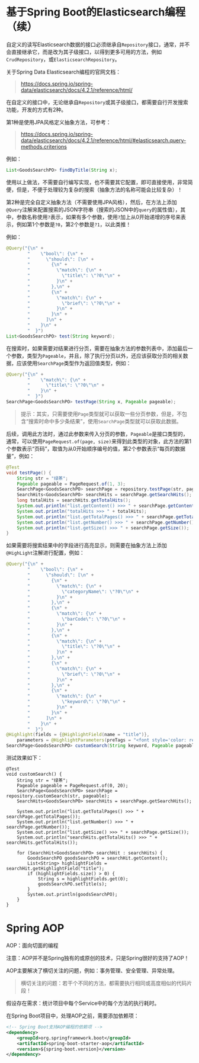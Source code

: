 # 基于Spring Boot的Elasticsearch编程（续）

自定义的读写Elasticsearch数据的接口必须继承自`Repository`接口，通常，并不会直接继承它，而是改为其子级接口，以得到更多可用的方法，例如`CrudRepository`，或`ElasticsearchRepository`。

关于Spring Data Elasticsearch编程的官网文档：

> https://docs.spring.io/spring-data/elasticsearch/docs/4.2.1/reference/html/

在自定义的接口中，无论继承自`Repository`或其子级接口，都需要自行开发搜索功能，开发的方式有2种。

第1种是使用JPA风格定义抽象方法，可参考：

>  https://docs.spring.io/spring-data/elasticsearch/docs/4.2.1/reference/html/#elasticsearch.query-methods.criterions

例如：

```java
List<GoodsSearchPO> findByTitle(String x);
```

使用以上做法，不需要自行编写实现，也不需要其它配置，即可直接使用，非常简便，但是，不便于处理较为复杂的搜索（抽象方法的名称可能会比较复杂）！

第2种是完全自定义抽象方法（不需要使用JPA风格），然后，在方法上添加`@Query`注解来配置搜索的JSON字符串（搜索的JSON中的`query`的属性值），其中，参数名称使用`?`表示，如果有多个参数，使用`?`加上从0开始递增的序号来表示，例如第1个参数是`?0`，第2个参数是`?1`，以此类推！

例如：

```java
@Query("{\n" +
        "    \"bool\": {\n" +
        "      \"should\": [\n" +
        "        {\n" +
        "          \"match\": {\n" +
        "            \"title\": \"?0\"\n" +
        "          }\n" +
        "        },\n" +
        "        {\n" +
        "          \"match\": {\n" +
        "            \"brief\": \"?0\"\n" +
        "          }\n" +
        "        }\n" +
        "      ]\n" +
        "    }\n" +
        "  }")
List<GoodsSearchPO> test(String keyword);
```

在搜索时，如果需要对结果进行分页，需要在抽象方法的参数列表中，添加最后一个参数，类型为`Pageable`，并且，除了执行分页以外，还应该获取分页的相关数据，应该使用`SearchPage`类型作为返回值类型，例如：

```java
@Query("{\n" +
        "    \"match\": {\n" +
        "      \"title\": \"?0\"\n" +
        "    }\n" +
        "  }")
SearchPage<GoodsSearchPO> testPage(String x, Pageable pageable);
```

> 提示：其实，只需要使用`Page`类型就可以获取一些分页参数，但是，不包含“搜索时命中多少条结果”，使用`SearchPage`类型就可以获取此数据。

后续，调用此方法时，通过此参数来传入分页的参数，`Pageable`是接口类型的，通常，可以使用`PageRequest.of(page, size)`来得到此类型的对象，此方法的第1个参数表示“页码”，取值为从0开始顺序编号的值，第2个参数表示“每页的数据量”，例如：

```java
@Test
void testPage() {
    String str = "绿茶";
    Pageable pageable = PageRequest.of(1, 3);
    SearchPage<GoodsSearchPO> searchPage = repository.testPage(str, pageable);
    SearchHits<GoodsSearchPO> searchHits = searchPage.getSearchHits();
    long totalHits = searchHits.getTotalHits();
    System.out.println("list.getContent() >>> " + searchPage.getContent());
    System.out.println("totalHits >>> " + totalHits);
    System.out.println("list.getTotalPages() >>> " + searchPage.getTotalPages());
    System.out.println("list.getNumber() >>> " + searchPage.getNumber());
    System.out.println("list.getSize() >>> " + searchPage.getSize());
}
```

如果需要将搜索结果中的字段进行高亮显示，则需要在抽象方法上添加`@HighLight`注解进行配置，例如：

```java
@Query("{\n" +
        "    \"bool\": {\n" +
        "      \"should\": [\n" +
        "        {\n" +
        "          \"match\": {\n" +
        "            \"categoryName\": \"?0\"\n" +
        "          }\n" +
        "        },\n" +
        "        {\n" +
        "          \"match\": {\n" +
        "            \"barCode\": \"?0\"\n" +
        "          }\n" +
        "        },\n" +
        "        {\n" +
        "          \"match\": {\n" +
        "            \"title\": \"?0\"\n" +
        "          }\n" +
        "        },\n" +
        "        {\n" +
        "          \"match\": {\n" +
        "            \"brief\": \"?0\"\n" +
        "          }\n" +
        "        },\n" +
        "        {\n" +
        "          \"match\": {\n" +
        "            \"keyword\": \"?0\"\n" +
        "          }\n" +
        "        }\n" +
        "      ]\n" +
        "    }\n" +
        "  }")
@Highlight(fields = {@HighlightField(name = "title")},
    parameters = @HighlightParameters(preTags = "<font style='color: red;'>", postTags = "</font>"))
SearchPage<GoodsSearchPO> customSearch(String keyword, Pageable pageable);
```

测试效果如下：

```
@Test
void customSearch() {
    String str = "绿茶";
    Pageable pageable = PageRequest.of(0, 20);
    SearchPage<GoodsSearchPO> searchPage = repository.customSearch(str, pageable);
    SearchHits<GoodsSearchPO> searchHits = searchPage.getSearchHits();

    System.out.println("list.getTotalPages() >>> " + searchPage.getTotalPages());
    System.out.println("list.getNumber() >>> " + searchPage.getNumber());
    System.out.println("list.getSize() >>> " + searchPage.getSize());
    System.out.println("searchHits.getTotalHits() >>> " + searchHits.getTotalHits());

    for (SearchHit<GoodsSearchPO> searchHit : searchHits) {
        GoodsSearchPO goodsSearchPO = searchHit.getContent();
        List<String> highlightFields = searchHit.getHighlightField("title");
        if (highlightFields.size() > 0) {
            String s = highlightFields.get(0);
            goodsSearchPO.setTitle(s);
        }
        System.out.println(goodsSearchPO);
    }
}
```

# Spring AOP

AOP：面向切面的编程

注意：AOP并不是Spring独有的或原创的技术，只是Spring很好的支持了AOP！

AOP主要解决了横切关注的问题，例如：事务管理、安全管理、异常处理。

> 横切关注的问题：若干个不同的方法，都需要执行相同或高度相似的代码片段！

假设存在需求：统计项目中每个Service中的每个方法的执行耗时。

在Spring Boot项目中，处理AOP之前，需要添加依赖项：

```xml
<!-- Spring Boot支持AOP编程的依赖项 -->
<dependency>
    <groupId>org.springframework.boot</groupId>
    <artifactId>spring-boot-starter-aop</artifactId>
    <version>${spring-boot.version}</version>
</dependency>
```





























